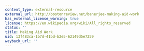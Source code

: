 ```yaml
---
content_type: external-resource
external_url: http://bostonreview.net/banerjee-making-aid-work
has_external_license_warning: true
license: https://en.wikipedia.org/wiki/All_rights_reserved
status: ''
title: Making Aid Work
uid: 13f483ca-1b7d-41bd-b2e5-62149d5e7259
wayback_url: ''
---
```

